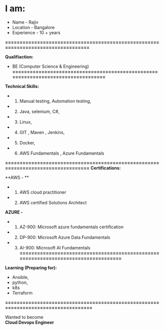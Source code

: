 # I am:

- Name - Rajiv
- Location - Bangalore
- Experience - 10 + years


**==================================================================================**

**Qualifiaction:**

- BE (Computer Science & Engineering) 
**==================================================================================**

**Technical Skills:**

- 1. Manual testing, Automation testing,
- 2. Java, selenium, C#, 
- 3. Linux,
- 4. GIT , Maven , Jenkins,
- 5. Docker,
- 6. AWS Fundamentals , Azure Fundamentals 

**==================================================================================**
**Certifications:**

**AWS - **
- 1. AWS cloud practitioner  
- 2. AWS certified Solutions Architect

**AZURE -**

- 1. AZ-900: Microsoft azure fundamentals certification
- 2. DP-900: Microsoft Azure Data Fundamentals
- 3. AI-900: Microsoft AI Fundamentals
**===================================================================================**

**Learning (Preparing for):**

- Ansible,
- python,
- k8s
- Terraform 

**===================================================================================**

Wanted to become  
**Cloud Devops Engineer** 
